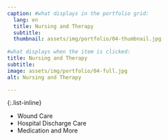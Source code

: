 ```yaml
---
caption: #what displays in the portfolio grid:
  lang: en
  title: Nursing and Therapy
  subtitle: 
  thumbnail: assets/img/portfolio/04-thumbnail.jpg
  
#what displays when the item is clicked:
title: Nursing and Therapy
subtitle: 
image: assets/img/portfolio/04-full.jpg
alt: Nursing and Therapy

---
```

{:.list-inline} 
- Wound Care
- Hospital Discharge Care
- Medication and More
